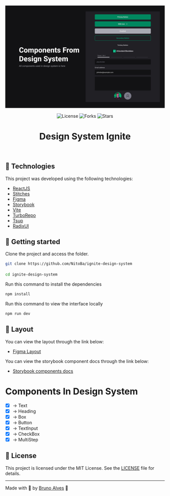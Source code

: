 <p align="center">
  <img alt="preview image" src=".github/preview.jpg">
</p>

<p align="center">
  <img  src="https://img.shields.io/static/v1?label=license&message=MIT&color=00B37E&labelColor=202024" alt="License">
  
  <img src="https://img.shields.io/github/forks/NitoBa/ignite-ds?label=forks&message=MIT&color=00B37E&labelColor=202024" alt="Forks">

  <img src="https://img.shields.io/github/stars/NitoBa/ignite-ds?label=stars&message=MIT&color=00B37E&labelColor=202024" alt="Stars">
</p>

<h1 align="center">
  Design System Ignite
</h1>

<br>

## 🧪 Technologies

This project was developed using the following technologies:

- [ReactJS](https://reactjs.org/)
- [Stitches](https://stitches.dev/)
- [Figma](https://figma.com)
- [Storybook](https://storybook.js.org/)
- [Vite](https://vitejs.dev/)
- [TurboRepo](https://turbo.build/)
- [Tsup](https://tsup.egoist.dev/)
- [RadixUI](https://www.radix-ui.com/)

## 🚀 Getting started

Clone the project and access the folder.

```bash
git clone https://github.com/NitoBa/ignite-design-system

cd ignite-design-system
```

Run this command to install the dependencies

```bash
npm install
```

Run this command to view the interface locally

```bash
npm run dev
```

## 🔖 Layout

You can view the layout through the link below:

- [Figma Layout](https://www.figma.com/community/file/1161274296921389678)

You can view the storybook component docs through the link below:

- [Storybook components docs](https://nitoba.github.io/ignite-design-system)

# Components In Design System

- [x] -> Text
- [x] -> Heading
- [x] -> Box
- [x] -> Button
- [x] -> TextInput
- [x] -> CheckBox
- [x] -> MultiStep

## 📝 License

This project is licensed under the MIT License. See the [LICENSE](LICENSE) file for details.

---

Made with 💜 by [Bruno Alves](https://nito-dev.vercel.app/) 👋
